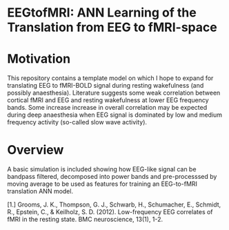 # EEGtofMRI: ANN Learning of the Translation from EEG to fMRI-space

Motivation
===
This repository contains a template model on which I hope to expand for translating EEG to fMRI-BOLD signal during resting wakefulness (and possibly anaesthesia). Literature suggests some weak correlation between cortical fMRI and EEG and resting wakefulness at lower EEG frequency bands. Some increase increase in overall correlation may be expected during deep anaesthesia when EEG signal is dominated by low and medium frequency activity (so-called slow wave activity).

Overview
===
A basic simulation is included showing how EEG-like signal can be bandpass filtered, decomposed into power bands and pre-processsed by moving average to be used as features for training an EEG-to-fMRI translation ANN model.

[1.] Grooms, J. K., Thompson, G. J., Schwarb, H., Schumacher, E., Schmidt, R., Epstein, C., & Keilholz, S. D. (2012). Low-frequency EEG correlates of fMRI in the resting state. BMC neuroscience, 13(1), 1-2.

